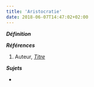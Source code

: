 ```yaml
---
title: 'Aristocratie'
date: 2018-06-07T14:47:02+02:00
---
```


***Définition*** 

>

***Références***

1. Auteur, <u>*Titre*</u>

***Sujets***

- 
